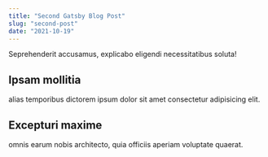 ```yaml
---
title: "Second Gatsby Blog Post"
slug: "second-post"
date: "2021-10-19"
---
```

Seprehenderit accusamus, explicabo eligendi necessitatibus soluta! 

## Ipsam mollitia

alias temporibus dictorem ipsum dolor sit amet consectetur adipisicing elit. 

## Excepturi maxime 

omnis earum nobis architecto, quia officiis aperiam voluptate quaerat.